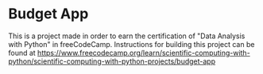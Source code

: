 # Budget App

This is a project made in order to earn the certification of "Data Analysis with Python" in freeCodeCamp. Instructions for building this project can be found at https://www.freecodecamp.org/learn/scientific-computing-with-python/scientific-computing-with-python-projects/budget-app

